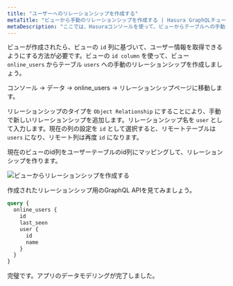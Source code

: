 ```yaml
---
title: "ユーザーへのリレーションシップを作成する"
metaTitle: "ビューから手動のリレーションシップを作成する | Hasura GraphQLチュートリアル"
metaDescription: "ここでは、Hasuraコンソールを使って、ビューからテーブルへの手動のリレーションシップを作成する方法を学びます。"
---
```


ビューが作成されたら、ビューの `id` 列に基づいて、ユーザー情報を取得できるようにする方法が必要です。ビューの `id column` を使って、ビュー `online_users` からテーブル `users` への手動のリレーションシップを作成しましょう。

コンソール -> データ -> online_users -> リレーションシップページに移動します。

リレーションシップのタイプを `Object Relationship` にすることにより、手動で新しいリレーションシップを追加します。リレーションシップ名を `user` として入力します。現在の列の設定を `id` として選択すると、リモートテーブルは `users` になり、リモート列は再度 `id` になります。

現在のビューのid列をユーザーテーブルのid列にマッピングして、リレーションシップを作ります。

![ビューからリレーションシップを作成する](https://graphql-engine-cdn.hasura.io/learn-hasura/assets/graphql-hasura/create-relationship-view.png)

作成されたリレーションシップ用のGraphQL APIを見てみましょう。

```graphql
query {
  online_users {
    id
    last_seen
    user {
      id
      name
    }
  }
}
```

完璧です。アプリのデータモデリングが完了しました。
